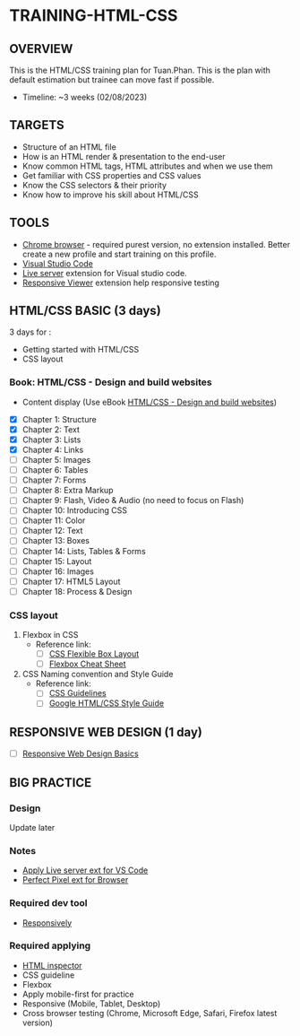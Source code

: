 # TRAINING-HTML-CSS

## OVERVIEW
This is the HTML/CSS training plan for Tuan.Phan. This is the plan with default estimation but trainee can move fast if possible.
- Timeline: ~3 weeks (02/08/2023)

## TARGETS
- Structure of an HTML file
- How is an HTML render & presentation to the end-user
- Know common HTML tags, HTML attributes and when we use them
- Get familiar with CSS properties and CSS values
- Know the CSS selectors & their priority
- Know how to improve his skill about HTML/CSS
## TOOLS
- [Chrome browser](https://www.google.com/chrome/) - required purest version, no extension installed. Better create a new profile and start training on this profile.
- [Visual Studio Code](https://code.visualstudio.com/)
- [Live server](https://marketplace.visualstudio.com/items?itemName=ritwickdey.LiveServer) extension for Visual studio code.
- [Responsive Viewer](https://chrome.google.com/webstore/detail/responsive-viewer/inmopeiepgfljkpkidclfgbgbmfcennb?hl=en) extension help responsive testing

## HTML/CSS BASIC (3 days)

3 days for :
- Getting started with HTML/CSS
- CSS layout
### Book: HTML/CSS - Design and build websites
- Content display (Use eBook [HTML/CSS - Design and build websites](https://drive.google.com/open?id=0B8qLV3MMnCELODc3Y2tWRnZlTlU))
- [x] Chapter 1: Structure
- [x] Chapter 2: Text
- [x] Chapter 3: Lists
- [x] Chapter 4: Links
- [ ] Chapter 5: Images
- [ ] Chapter 6: Tables
- [ ] Chapter 7: Forms
- [ ] Chapter 8: Extra Markup
- [ ] Chapter 9: Flash, Video & Audio (no need to focus on Flash)
- [ ] Chapter 10: Introducing CSS
- [ ] Chapter 11: Color
- [ ] Chapter 12: Text
- [ ] Chapter 13: Boxes
- [ ] Chapter 14: Lists, Tables & Forms
- [ ] Chapter 15: Layout
- [ ] Chapter 16: Images
- [ ] Chapter 17: HTML5 Layout
- [ ] Chapter 18: Process & Design

### CSS layout
1. Flexbox in CSS
    - Reference link:
        - [ ] [CSS Flexible Box Layout](https://drafts.csswg.org/css-flexbox/)
        - [ ] [Flexbox Cheat Sheet](https://www.sketchingwithcss.com/samplechapter/cheatsheet.html)
2. CSS Naming convention and Style Guide
    - Reference link:
        - [ ] [CSS Guidelines ](http://cssguidelin.es/)
        - [ ] [Google HTML/CSS Style Guide](https://google.github.io/styleguide/htmlcssguide.html)

## RESPONSIVE WEB DESIGN (1 day)
- [ ] [Responsive Web Design Basics](https://developers.google.com/web/fundamentals/design-and-ux/responsive)

## BIG PRACTICE
### Design
Update later
### Notes
- [Apply Live server ext for VS Code](https://marketplace.visualstudio.com/items?itemName=ritwickdey.LiveServer)
- [Perfect Pixel ext for Browser](https://chrome.google.com/webstore/detail/perfectpixel-by-welldonec/dkaagdgjmgdmbnecmcefdhjekcoceebi?hl=en)
### Required dev tool
- [Responsively](https://responsively.app/download/)
### Required applying
- [HTML inspector](https://github.com/philipwalton/html-inspector)
- CSS guideline
- Flexbox
- Apply mobile-first for practice
- Responsive (Mobile, Tablet, Desktop)
- Cross browser testing (Chrome, Microsoft Edge, Safari, Firefox latest version)
